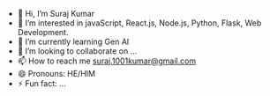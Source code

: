 - 👋 Hi, I’m Suraj Kumar
- 👀 I’m interested in javaScript, React.js, Node.js, Python, Flask, Web Development.
- 🌱 I’m currently learning Gen AI
- 💞️ I’m looking to collaborate on ...
- 📫 How to reach me suraj.1001kumar@gmail.com
- 😄 Pronouns: HE/HIM
- ⚡ Fun fact: ...

<!---
surajkumarKJCQ/surajkumarKJCQ is a ✨ special ✨ repository because its `README.md` (this file) appears on your GitHub profile.
You can click the Preview link to take a look at your changes.
--->
